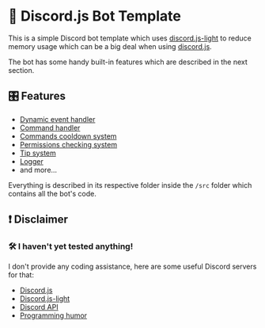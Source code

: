 # 💾 Discord.js Bot Template
This is a simple Discord bot template which uses [discord.js-light](https://github.com/timotejroiko/discord.js-light#readme) 
to reduce memory usage which can be a big deal when using [discord.js](https://discord.js.org/#/).  

The bot has some handy built-in features which are described in the next section.

## 🎛 Features
- [Dynamic event handler](src/core/event-handler)
- [Command handler](src/core/command-handler)
- [Commands cooldown system](src/core/utils)
- [Permissions checking system](src/core/discord-utils)
- [Tip system](src/core/utils/tips)
- [Logger](src/core/utils)
- and more...

Everything is described in its respective folder inside the `/src` folder which contains all the bot's code.  

## ❗ Disclaimer
### 🛠 I haven't yet tested anything!
I don't provide any coding assistance, here are some useful Discord servers for that:
- [Discord.js](https://discord.gg/bRCvFy9)
- [Discord.js-light](https://discord.gg/BpeedKh)
- [Discord API](https://discord.gg/discord-api)
- [Programming humor](https://discord.gg/yFJDGVT6eq)
